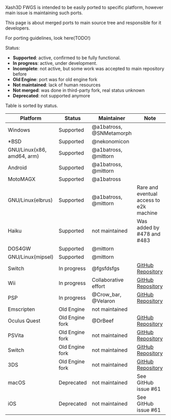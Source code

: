 Xash3D FWGS is intended to be easily ported to specific platform, however main issue is maintaining such ports. 

This page is about merged ports to main source tree and responsible for it developers.

For porting guidelines, look here(TODO!)

Status: 
* **Supported**: active, confirmed to be fully functional.
* **In progress**: active, under development.
* **Incomplete**:  not active, but some work was accepted to main repository before
* **Old Engine**: port was for old engine fork
* **Not maintained**: lack of human resources
* **Not merged**: was done in third-party fork, real status unknown
* **Deprecated**: not supported anymore

Table is sorted by status.

| Platform        | Status                     | Maintainer               | Note
| --------        | ------                     | ----------               | ----
| Windows         | Supported                  | @a1batross, @SNMetamorph |
| *BSD            | Supported                  | @nekonomicon             |
| GNU/Linux(x86, amd64, arm) | Supported       | @a1batross, @mittorn     |
| Android         | Supported                  | @a1batross, @mittorn     |
| MotoMAGX        | Supported                  | @a1batross               |
| GNU/Linux(elbrus) | Supported                | @a1batross, @mittorn     | Rare and eventual access to e2k machine
| Haiku           | Supported                  | not maintained           | Was added by #478 and #483
| DOS4GW          | Supported                  | @mittorn                 |
| GNU/Linux(mipsel) | Supported                | @mittorn                 |
| Switch          | In progress                | @fgsfdsfgs               | [GitHub Repository](https://github.com/fgsfdsfgs/xash3d-fwgs/tree/switch_new) 
| Wii             | In progress                | Collaborative effort     | [GitHub Repository](https://github.com/saucesaft/xash3d-wii) 
| PSP             | In progress                | @Crow_bar, @Velaron      | [GitHub Repository](https://github.com/Crow-bar/xash3d-fwgs)
| Emscripten      | Old Engine                 | not maintained           | 
| Oculus Quest    | Old Engine fork            | @DrBeef                  | [GitHub Repository](https://github.com/DrBeef/Lambda1VR)
| PSVita          | Old Engine fork            | not maintained           | [GitHub Repository](https://github.com/fgsfdsfgs/vitaXash3D)
| Switch          | Old Engine fork            | not maintained           | [GitHub Repository](https://github.com/switchports/xash3d-switch)
| 3DS             | Old Engine fork            | not maintained           | [GitHub Repository](https://github.com/masterfeizz/Xash3DS)
| macOS           | Deprecated                 | not maintained           | See GitHub issue #61
| iOS             | Deprecated                 | not maintained           | See GitHub issue #61
